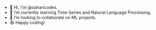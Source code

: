 - 👋 Hi, I'm @saharicodes. 
- 🌱 I’m currently learning Time Series and Natural Language Processing.
- 👯 I’m looking to collaborate on ML projects.
- 😄 Happy coding!


<!--
**saharicodes/saharicodes** is a ✨ _special_ ✨ repository because its `README.md` (this file) appears on your GitHub profile.

Here are some ideas to get you started:

- 🔭 I’m currently working on ...
- 🌱 I’m currently learning ...
- 👯 I’m looking to collaborate on ...
- 🤔 I’m looking for help with ...
- 💬 Ask me about ...
- 📫 How to reach me: ...
- 😄 Pronouns: ...
- ⚡ Fun fact: ...
-->
